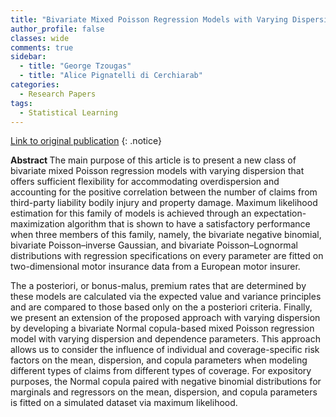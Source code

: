 ```yaml
---
title: "Bivariate Mixed Poisson Regression Models with Varying Dispersion"
author_profile: false 
classes: wide
comments: true
sidebar:
  - title: "George Tzougas"
  - title: "Alice Pignatelli di Cerchiarab"
categories:
  - Research Papers
tags:
  - Statistical Learning
---
```


[Link to original publication](https://doi.org/10.1080/10920277.2021.1978850)
{: .notice}

<b> Abstract </b>
The main purpose of this article is to present a new class of bivariate mixed Poisson regression models with varying dispersion that offers sufficient flexibility for accommodating overdispersion and accounting for the positive correlation between the number of claims from third-party liability bodily injury and property damage. Maximum likelihood estimation for this family of models is achieved through an expectation-maximization algorithm that is shown to have a satisfactory performance when three members of this family, namely, the bivariate negative binomial, bivariate Poisson–inverse Gaussian, and bivariate Poisson–Lognormal distributions with regression specifications on every parameter are fitted on two-dimensional motor insurance data from a European motor insurer. 

The a posteriori, or bonus-malus, premium rates that are determined by these models are calculated via the expected value and variance principles and are compared to those based only on the a posteriori criteria. Finally, we present an extension of the proposed approach with varying dispersion by developing a bivariate Normal copula-based mixed Poisson regression model with varying dispersion and dependence parameters. This approach allows us to consider the influence of individual and coverage-specific risk factors on the mean, dispersion, and copula parameters when modeling different types of claims from different types of coverage. For expository purposes, the Normal copula paired with negative binomial distributions for marginals and regressors on the mean, dispersion, and copula parameters is fitted on a simulated dataset via maximum likelihood.
